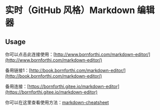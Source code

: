 # 实时（GitHub 风格）Markdown 编辑器

## Usage

你可以点击此连接使用：[http://www.bornforthi.com/markdown-editor/](http://www.bornforthi.com/markdown-editor/)

备用链接1：[http://book.bornforthi.com/markdown-editor/](http://book.bornforthi.com/markdown-editor/)

备用连接：[https://bornforthi.gitee.io/markdown-editor](https://bornforthi.gitee.io/markdown-editor)

你可以在这里查看使用方法：[markdown-cheatsheet](./data/markdown-cheatsheet.pdf)
